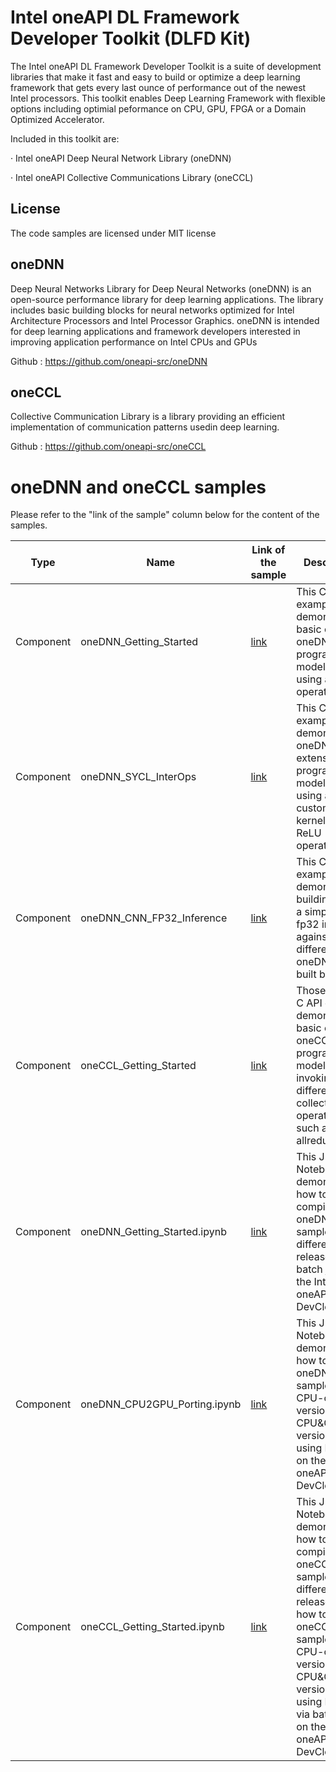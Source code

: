 # Intel oneAPI DL Framework Developer Toolkit (DLFD Kit)

The Intel oneAPI DL Framework Developer Toolkit is a suite of development libraries that make it fast and easy to build or optimize a deep learning framework that gets every last ounce of performance out of the newest Intel processors. This toolkit enables  Deep Learning Framework with flexible options including optimial peformance on CPU, GPU, FPGA or a Domain Optimized Accelerator. 

Included in this toolkit are:

·        Intel oneAPI Deep Neural Network Library (oneDNN)

·        Intel oneAPI Collective Communications Library (oneCCL)

## License  
The code samples are licensed under MIT license

## oneDNN
Deep Neural Networks Library for Deep Neural Networks (oneDNN) is an open-source performance library for deep learning applications. The library includes basic building blocks for neural networks optimized for Intel Architecture Processors and Intel Processor Graphics. oneDNN is intended for deep learning applications and framework developers interested in improving application performance on Intel CPUs and GPUs

Github : https://github.com/oneapi-src/oneDNN


## oneCCL
Collective Communication Library is a library providing an efficient implementation of communication patterns usedin deep learning.

Github : https://github.com/oneapi-src/oneCCL

# oneDNN and oneCCL samples
Please refer to the "link of the sample" column below for the content of the samples.

| Type      | Name                 | Link of the sample | Description                                                  |
| --------- | ----------------------- |------------------- |------------------------------------------------------------ |
| Component | oneDNN_Getting_Started    |[link](https://github.com/intel/BaseKit-code-samples/tree/master/oneDNN/oneDNN_Getting_Started) | This C++ API example demonstrates basic of oneDNN programming model by using a ReLU operation. |
| Component | oneDNN_SYCL_InterOps      |[link](https://github.com/intel/BaseKit-code-samples/tree/master/oneDNN/oneDNN_SYCL_InterOp) | This C++ API example demonstrates oneDNN SYCL extensions API programming model by using a custom SYCL kernel and a ReLU operation . |
| Component | oneDNN_CNN_FP32_Inference |[link](https://github.com/intel/BaseKit-code-samples/tree/master/oneDNN/oneDNN_CNN_INFERENCE_FP32)| This C++ API example demonstrates building/runing a simple CNN fp32 inference against different oneDNN pre-built binarie. |
| Component | oneCCL_Getting_Started     |[link](https://github.com/intel/BaseKit-code-samples/tree/master/oneCCL/oneCCL_Getting_Started) | Those C++ & C API example demonstrates basic of oneCCL programming model by invoking different collective operations such as allreduce. |
| Component | oneDNN_Getting_Started.ipynb|[link](https://github.com/intel/BaseKit-code-samples/tree/master/oneDNN/oneDNN_Getting_Started/oneDNN_Getting_Started.ipynb) |This Jupyter Notebook demonstrates how to compile a oneDNN sample with different releases via batch jobs on the Intel oneAPI DevCloud|
| Component | oneDNN_CPU2GPU_Porting.ipynb|[link](https://github.com/intel/BaseKit-code-samples/tree/master/oneDNN/oneDNN_CNN_INFERENCE_FP32/oneDNN_CPU2GPU_Porting.ipynb) |This Jupyter Notebook demonstrates how to port a oneDNN sample from CPU-only version to CPU&GPU version by using DPC++ on the Intel oneAPI DevCloud|
| Component | oneCCL_Getting_Started.ipynb |[link](https://github.com/intel/BaseKit-code-samples/tree/master/oneCCL/oneCCL_Getting_Started/oneCCL_Getting_Started.ipynb) |This Jupyter Notebook demonstrates how to compile a oneCCL sample with different releases and how to port a oneCCL sample from CPU-only version to CPU&GPU version by using DPC++ via batch jobs on the Intel oneAPI DevCloud|
